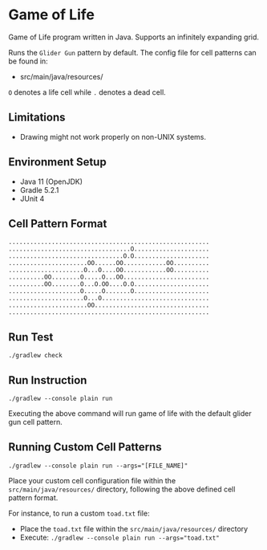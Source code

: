 # Game of Life
Game of Life program written in Java. Supports an infinitely expanding grid.

Runs the `Glider Gun` pattern by default. The config file for cell patterns can be found in:
- src/main/java/resources/

`O` denotes a life cell while `.` denotes a dead cell.

## Limitations
- Drawing might not work properly on non-UNIX systems.

## Environment Setup
- Java 11 (OpenJDK)
- Gradle 5.2.1
- JUnit 4
​
## Cell Pattern Format
```
........................................................
..................................O.....................
................................O.O.....................
......................OO......OO............OO..........
.....................O...O....OO............OO..........
..........OO........O.....O...OO........................
..........OO........O...O.OO....O.O.....................
....................O.....O.......O.....................
.....................O...O..............................
......................OO................................
........................................................
```

## Run Test
```
./gradlew check
```

## Run Instruction
```
./gradlew --console plain run
```
Executing the above command will run game of life with the default glider gun cell pattern.

## Running Custom Cell Patterns
```
./gradlew --console plain run --args="[FILE_NAME]"
```
Place your custom cell configuration file within the `src/main/java/resources/` directory, following
the above defined cell pattern format.

For instance, to run a custom `toad.txt` file:
- Place the `toad.txt` file within the `src/main/java/resources/` directory 
- Execute: `./gradlew --console plain run --args="toad.txt"`
